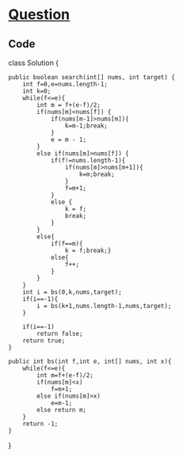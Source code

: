 # [Question](https://leetcode.com/problems/search-in-rotated-sorted-array-ii/)
## Code

class Solution {

    public boolean search(int[] nums, int target) {
        int f=0,e=nums.length-1;
        int k=0;
        while(f<=e){
            int m = f+(e-f)/2;
            if(nums[m]<nums[f]) {
                if(nums[m-1]>nums[m]){
                    k=m-1;break;
                }
                e = m - 1;
            }
            else if(nums[m]>nums[f]) {
                if(f!=nums.length-1){
                    if(nums[m]>nums[m+1]){
                        k=m;break;
                    }
                    f=m+1;
                }
                else {
                    k = f;
                    break;
                }
            }
            else{
                if(f==m){
                    k = f;break;}
                else{
                    f++;
                }
            }
        }
        int i = bs(0,k,nums,target);
        if(i==-1){
            i = bs(k+1,nums.length-1,nums,target);
        }
        
        if(i==-1)
            return false;
        return true;
    }
    
    public int bs(int f,int e, int[] nums, int x){
        while(f<=e){
            int m=f+(e-f)/2;
            if(nums[m]<x)
                f=m+1;
            else if(nums[m]>x)
                e=m-1;
            else return m;
        }
        return -1;
    }
}
